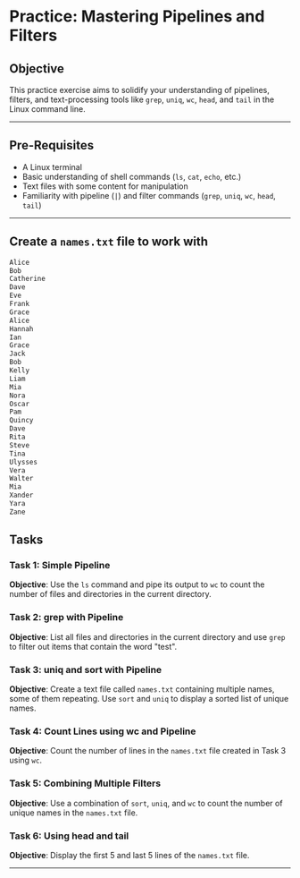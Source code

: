 # Practice: Mastering Pipelines and Filters

## Objective

This practice exercise aims to solidify your understanding of pipelines, filters, and text-processing tools like `grep`, `uniq`, `wc`, `head`, and `tail` in the Linux command line.

---

## Pre-Requisites

- A Linux terminal
- Basic understanding of shell commands (`ls`, `cat`, `echo`, etc.)
- Text files with some content for manipulation
- Familiarity with pipeline (`|`) and filter commands (`grep`, `uniq`, `wc`, `head`, `tail`)

---

## Create a `names.txt` file to work with

```txt
Alice
Bob
Catherine
Dave
Eve
Frank
Grace
Alice
Hannah
Ian
Grace
Jack
Bob
Kelly
Liam
Mia
Nora
Oscar
Pam
Quincy
Dave
Rita
Steve
Tina
Ulysses
Vera
Walter
Mia
Xander
Yara
Zane
```

## Tasks

### Task 1: Simple Pipeline

**Objective**: Use the `ls` command and pipe its output to `wc` to count the number of files and directories in the current directory.

### Task 2: grep with Pipeline

**Objective**: List all files and directories in the current directory and use `grep` to filter out items that contain the word "test".

### Task 3: uniq and sort with Pipeline

**Objective**: Create a text file called `names.txt` containing multiple names, some of them repeating. Use `sort` and `uniq` to display a sorted list of unique names.

### Task 4: Count Lines using wc and Pipeline

**Objective**: Count the number of lines in the `names.txt` file created in Task 3 using `wc`.

### Task 5: Combining Multiple Filters

**Objective**: Use a combination of `sort`, `uniq`, and `wc` to count the number of unique names in the `names.txt` file.

### Task 6: Using head and tail

**Objective**: Display the first 5 and last 5 lines of the `names.txt` file.

---
